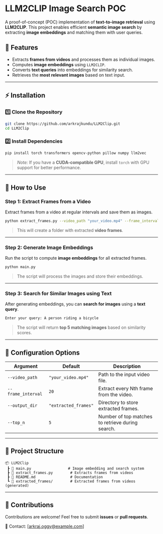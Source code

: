 # LLM2CLIP Image Search POC

A proof-of-concept (POC) implementation of **text-to-image retrieval** using **LLM2CLIP**. This project enables efficient **semantic image search** by extracting **image embeddings** and matching them with user queries.

## 📌 Features

- Extracts **frames from videos** and processes them as individual images.
- Computes **image embeddings** using `LLM2CLIP`.
- Converts **text queries** into embeddings for similarity search.
- Retrieves the **most relevant images** based on text input.

---

## ⚡ Installation

### 1️⃣ Clone the Repository
```bash
git clone https://github.com/arkrajkundu/LLM2Clip.git
cd LLM2Clip
```

### 2️⃣ Install Dependencies
```bash
pip install torch transformers opencv-python pillow numpy llm2vec
```
> *Note:* If you have a **CUDA-compatible GPU**, install `torch` with GPU support for better performance.

---

## 🚀 How to Use

### **Step 1: Extract Frames from a Video**
Extract frames from a video at regular intervals and save them as images.
```bash
python extract_frames.py --video_path "your_video.mp4" --frame_interval 20 --output_dir "extracted_frames"
```
> This will create a folder with extracted **video frames**.

---

### **Step 2: Generate Image Embeddings**
Run the script to compute **image embeddings** for all extracted frames.
```bash
python main.py
```
> The script will process the images and store their embeddings.

---

### **Step 3: Search for Similar Images using Text**
After generating embeddings, you can **search for images** using a **text query**.
```bash
Enter your query: A person riding a bicycle
```
> The script will return **top 5 matching images** based on similarity scores.

---

## 🔧 Configuration Options

| Argument         | Default            | Description                                |
|-----------------|--------------------|--------------------------------------------|
| `--video_path`  | `"your_video.mp4"`  | Path to the input video file.              |
| `--frame_interval` | `20`            | Extract every Nth frame from the video.   |
| `--output_dir`  | `"extracted_frames"` | Directory to store extracted frames.      |
| `--top_n`       | `5`                | Number of top matches to retrieve during search. |

---

## 📂 Project Structure

```
📦 LLM2Clip
 ┣ 📜 main.py                 # Image embedding and search system
 ┣ 📜 extract_frames.py        # Extracts frames from videos
 ┣ 📜 README.md                # Documentation
 ┗ 📂 extracted_frames/        # Extracted frames from videos (generated)
```

---

## 📢 Contributions
Contributions are welcome! Feel free to submit **issues** or **pull requests**.

📧 Contact: [arkraj.oggy@example.com]